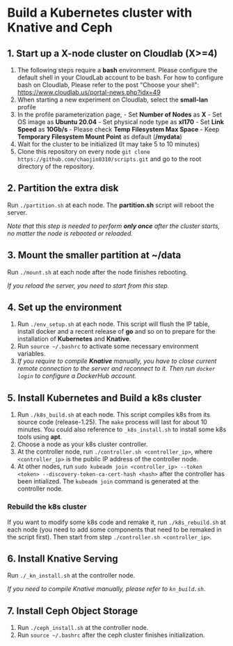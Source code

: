 # Build a Kubernetes cluster with Knative and Ceph

## 1. Start up a X-node cluster on Cloudlab (X>=4)

1. The following steps require a **bash** environment. Please configure the default shell in your CloudLab account to be bash. For how to configure bash on Cloudlab, Please refer to the post "Choose your shell": https://www.cloudlab.us/portal-news.php?idx=49
2. When starting a new experiment on Cloudlab, select the **small-lan** profile
3. In the profile parameterization page, - Set **Number of Nodes** as **X** - Set OS image as **Ubuntu 20.04** - Set physical node type as **xI170** - Set **Link Speed** as **10Gb/s** - Please check **Temp Filesystem Max Space** - Keep **Temporary Filesystem Mount Point** as default (**/mydata**)
4. Wait for the cluster to be initialized (It may take 5 to 10 minutes)
5. Clone this repository on every node `git clone https://github.com/chaojin0310/scripts.git` and go to the root directory of the repository.

## 2. Partition the extra disk

Run `./partition.sh` at each node. The **partition.sh** script will reboot the server. 

*Note that this step is needed to perform **only once** after the cluster starts, no matter the node is rebooted or reloaded.*

## 3. Mount the smaller partition at ~/data

Run `./mount.sh` at each node after the node finishes rebooting.

*If you reload the server, you need to start from this step.*

## 4. Set up the environment

1. Run `./env_setup.sh` at each node. This script will flush the IP table, install docker and a recent release of **go** and so on to prepare for the installation of **Kubernetes** and **Knative**.
2. Run `source ~/.bashrc` to activate some necessary environment variables.
3. *If you require to compile **Knative** manually, you have to close current remote connection to the server and reconnect to it. Then run `docker login` to configure a DockerHub account.*

## 5. Install Kubernetes and Build a k8s cluster

1. Run `./k8s_build.sh` at each node. This script compiles k8s from its source code (release-1.25). The `make` process will last for about 10 minutes. You could also reference to `_k8s_install.sh` to install some k8s tools using **apt**.
2. Choose a node as your k8s cluster controller. 
3. At the controller node, run `./controller.sh <controller_ip>`, where `<controller_ip>` is the public IP address of the controller node.
4. At other nodes, run `sudo kubeadm join <controller_ip> --token <token> --discovery-token-ca-cert-hash <hash>` after the controller has been intialized. The `kubeadm join` command is generated at the controller node.

### Rebuild the k8s cluster

If you want to modify some k8s code and remake it, run `./k8s_rebuild.sh` at each node (you need to add some components that need to be remaked in the script first). Then start from step `./controller.sh <controller_ip>`.

## 6. Install Knative Serving

Run `./_kn_install.sh` at the controller node.

*If you need to compile Knative manually, please refer to `kn_build.sh`*.

## 7. Install Ceph Object Storage

1. Run `./ceph_install.sh` at the controller node.
2. Run `source ~/.bashrc` after the ceph cluster finishes initialization.

